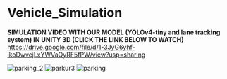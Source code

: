 # Vehicle_Simulation





**SIMULATION VIDEO WITH OUR MODEL (YOLOv4-tiny and lane tracking system) IN UNITY 3D (CLICK THE LINK BELOW TO WATCH)**
https://drive.google.com/file/d/1-3JyG6yhf-ikoDwvcjLxYWVaQyRF5fPW/view?usp=sharing

![parking_2](https://user-images.githubusercontent.com/42544569/113493870-19bde480-94ec-11eb-8bb7-fffc0c4e9209.PNG)
![parkur3](https://user-images.githubusercontent.com/42544569/113493873-1dea0200-94ec-11eb-8581-354b685c7d67.PNG)
![parking](https://user-images.githubusercontent.com/42544569/113493875-1fb3c580-94ec-11eb-98c5-38460032d8f3.PNG)





